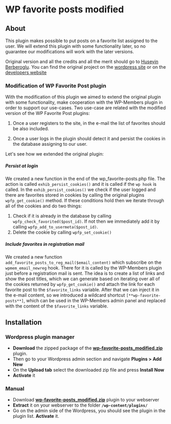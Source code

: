 # WP favorite posts modified #
## About ##
This plugin makes possible to put posts on a favorite list assigned to the user. We will extend this plugin with some functionality later, so no guarantee our modifications will work with the later versions.

Original version and all the credits and all the merit should go to [Huseyin Berberoglu][1]. You can find the original project on the [wordpress site][2] or on the [developers website][3]

### Modification of WP Favorite Post plugin ###
With the modification of this plugin we aimed to extend the original plugin with some functionality, make cooperation with the WP-Members plugin in order to support our use-cases. Two use-case are related with the modified version of the WP Favorite Post plugins:

1. Once a user registers to the site, in the e-mail the list of favorites should be also included.
 
2. Once a user logs in the plugin should detect it and persist the cookies in the database assigning to our user.
 
Let's see how we extended the original plugin:
##### Persist at login #####
We created a new function in the end of the wp_favorite-posts.php file. The action is called `exhib_persist_cookies()` and it is called if the `wp hook` is called. In the `exhib_persist_cookies()` we check if the user logged and there are favorites stored in cookies by calling the original plugins `wpfp_get_cookie()` method. 
If these conditions hold then we iterate through all of the cookies and do two things:
1. Check if it is already in the database by calling `wpfp_check_favorited($post_id)`. If not then we immediately add it by calling `wpfp_add_to_usermeta($post_id)`.
2. Delete the cookie by calling `wpfp_set_cookie()`

##### Include favorites in registration mail #####
We created a new function `add_favorite_posts_to_reg_mail($email_content)` which subscribe on the `wpmem_email_newreg` hook. There for it is called by the WP-Members plugin just before a registration mail is sent. The idea is to create a list of links and show the post titles, which we can generate based on iterating over all of the cookies returned by `wpfp_get_cookie()` and attach the link for each favorite post to the `$favorite_links` variable. 
After that we can inject it in the e-mail content, so we introduced a wildcard shortcut `[**wp-favorite-posts**]`, which can be used in the WP-Members admin panel and replaced with the content of the `$favorite_links` variable.

## Installation ##
### Wordpress plugin manager ###

 - **Download** the zipped package of the **[wp-favorite-posts_modified.zip][4]** plugin.
 - Then go to your Wordpress admin section and navigate **Plugins > Add New**
 - On the **Upload tab** select the downloaded zip file and press **Install Now**
 - **Activate** it

### Manual ###

 - Download **[wp-favorite-posts_modified.zip][4]** plugin to your webserver
 - **Extract** it on your webserver to the folder **`/wp-content/plugins/`**
 - Go on the admin side of the Wordpress, you should see the plugin in the plugin list. **Activate** it.


  [1]: http://nxsn.com/
  [2]: https://wordpress.org/plugins/wp-favorite-posts/
  [3]: http://nxsn.com/projects/wp-favorite-posts/
  [4]: ./wp-favorite-posts_modified.zip